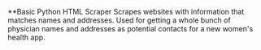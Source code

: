**Basic Python HTML Scraper
Scrapes websites with information that matches names and addresses.
Used for getting a whole bunch of physician names and addresses as potential contacts for a new women's health app.
